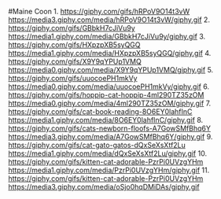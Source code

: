 #Maine Coon
1.
https://giphy.com/gifs/hRPoV9O14t3vW
https://media3.giphy.com/media/hRPoV9O14t3vW/giphy.gif
2.
https://giphy.com/gifs/GBbkH7cJiVu9y
https://media1.giphy.com/media/GBbkH7cJiVu9y/giphy.gif
3.
https://giphy.com/gifs/HXpzpXB5syQGQ
https://media1.giphy.com/media/HXpzpXB5syQGQ/giphy.gif
4.
https://giphy.com/gifs/X9Y9qYPUp1VMQ
https://media0.giphy.com/media/X9Y9qYPUp1VMQ/giphy.gif
5.
https://giphy.com/gifs/uuocoePH1mkVy
https://media0.giphy.com/media/uuocoePH1mkVy/giphy.gif
6.
https://giphy.com/gifs/hoppip-cat-hoppip-4ml290TZ35zOM
https://media0.giphy.com/media/4ml290TZ35zOM/giphy.gif
7.
https://giphy.com/gifs/cat-book-reading-8O6EY0lahfInC
https://media1.giphy.com/media/8O6EY0lahfInC/giphy.gif
8.
https://giphy.com/gifs/cats-newborn-floofs-A7GowSMfBhq6Y
https://media3.giphy.com/media/A7GowSMfBhq6Y/giphy.gif
9.
https://giphy.com/gifs/cat-gato-gatos-dQxSeXsXtf2Lu
https://media1.giphy.com/media/dQxSeXsXtf2Lu/giphy.gif
10.
https://giphy.com/gifs/kitten-cat-adorable-PzrPi0UVzgYHm
https://media1.giphy.com/media/PzrPi0UVzgYHm/giphy.gif
11.
https://giphy.com/gifs/kitten-cat-adorable-PzrPi0UVzgYHm
https://media3.giphy.com/media/oSjo0hqDMiDAs/giphy.gif